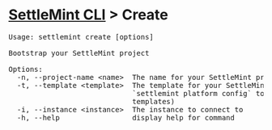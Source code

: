 <h1 id="home"><a href="../settlemint.md">SettleMint CLI</a> > Create</h1>

<pre>Usage: settlemint create [options]

Bootstrap your SettleMint project

Options:
  -n, --project-name &lt;name&gt;  The name for your SettleMint project
  -t, --template &lt;template&gt;  The template for your SettleMint project (run
                             `settlemint platform config` to see available
                             templates)
  -i, --instance &lt;instance&gt;  The instance to connect to
  -h, --help                 display help for command
</pre>

